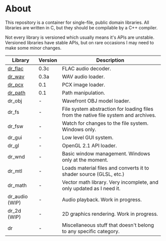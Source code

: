 # About
This repository is a container for single-file, public domain libraries. All libraries are
written in C, but they should be compilable by a C++ compiler.

Not every library is versioned which usually means it's APIs are unstable. Versioned libraries
have stable APIs, but on rare occasions I may need to make some minor changes.

Library                                         | Version | Description
----------------------------------------------- | ------- | -----------
[dr_flac](dr_flac.h)                            | 0.3c    | FLAC audio decoder.
[dr_wav](dr_wav.h)                              | 0.3a    | WAV audio loader.
[dr_pcx](dr_pcx.h)                              | 0.1     | PCX image loader.
[dr_path](dr_path.h)                            | 0.1     | Path manipulation.
dr_obj                                          | -       | Wavefront OBJ model loader.
dr_fs                                           | -       | File system abstraction for loading files from the native file system and archives.
dr_fsw                                          | -       | Watch for changes to the file system. Windows only.
dr_gui                                          | -       | Low level GUI system.
dr_gl                                           | -       | OpenGL 2.1 API loader.
dr_wnd                                          | -       | Basic window management. Windows only at the moment.
dr_mtl                                          | -       | Loads material files and converts it to shader source (GLSL, etc.)
dr_math                                         | -       | Vector math library. Very incomplete, and only updated as I need it.
dr_audio (WIP)                                  | -       | Audio playback. Work in progress.
dr_2d (WIP)                                     | -       | 2D graphics rendering. Work in progress.
dr                                              | -       | Miscellaneous stuff that doesn't belong to any specific category.
